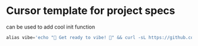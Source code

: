 # Cursor template for project specs

can be used to add cool init function

```python
alias vibe='echo "🚀 Get ready to vibe! 🎉" && curl -sL https://github.com/SindreVeum/cursor-template/archive/main.tar.gz | tar -xz --strip-components=1 "cursor-template-main/.cursor" && echo "'